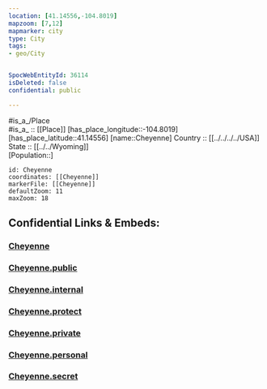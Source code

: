 ```yaml
---
location: [41.14556,-104.8019] 
mapzoom: [7,12] 
mapmarker: city 
type: City
tags:
- geo/City


SpocWebEntityId: 36114
isDeleted: false
confidential: public

---
```

#is_a_/Place  
#is_a_ :: [[Place]] 
[has_place_longitude::-104.8019] 
[has_place_latitude::41.14556] 
[name::Cheyenne] 
Country :: [[../../../../USA]]  
State :: [[../../Wyoming]]  
[Population::] 



```leaflet
id: Cheyenne
coordinates: [[Cheyenne]] 
markerFile: [[Cheyenne]] 
defaultZoom: 11 
maxZoom: 18
```


## Confidential Links & Embeds: 

### [Cheyenne](/_Standards/Earth/Continent/America~North/USA/USA~Mountain/Wyoming/counties~Wyoming/Laramie,County/cities~Laramie/Cheyenne.md) 

### [Cheyenne.public](/_public/Earth/Continent/America~North/USA/USA~Mountain/Wyoming/counties~Wyoming/Laramie,County/cities~Laramie/Cheyenne.public.md) 

### [Cheyenne.internal](/_internal/Earth/Continent/America~North/USA/USA~Mountain/Wyoming/counties~Wyoming/Laramie,County/cities~Laramie/Cheyenne.internal.md) 

### [Cheyenne.protect](/_protect/Earth/Continent/America~North/USA/USA~Mountain/Wyoming/counties~Wyoming/Laramie,County/cities~Laramie/Cheyenne.protect.md) 

### [Cheyenne.private](/_private/Earth/Continent/America~North/USA/USA~Mountain/Wyoming/counties~Wyoming/Laramie,County/cities~Laramie/Cheyenne.private.md) 

### [Cheyenne.personal](/_personal/Earth/Continent/America~North/USA/USA~Mountain/Wyoming/counties~Wyoming/Laramie,County/cities~Laramie/Cheyenne.personal.md) 

### [Cheyenne.secret](/_secret/Earth/Continent/America~North/USA/USA~Mountain/Wyoming/counties~Wyoming/Laramie,County/cities~Laramie/Cheyenne.secret.md)

